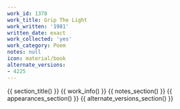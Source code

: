 ```yaml
---
work_id: 1378
work_title: Grip The Light
work_written: '1981'
written_date: exact
work_collected: 'yes'
work_category: Poem
notes: null
icon: material/book
alternate_versions:
- 4225
---
```


{{ section_title() }}
{{ work_info() }}
{{ notes_section() }}
{{ appearances_section() }}
{{ alternate_versions_section() }}